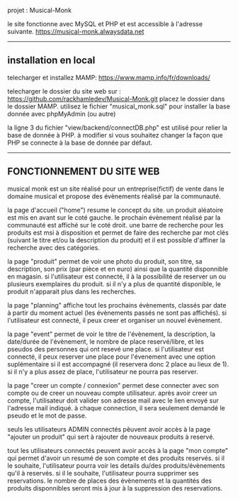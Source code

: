 projet : Musical-Monk

le site fonctionne avec MySQL et PHP et est accessible à l'adresse suivante.
https://musical-monk.alwaysdata.net

-----------------
installation en local
------------------
telecharger et installez MAMP: https://www.mamp.info/fr/downloads/


telecharger le dossier du site web sur : https://github.com/rackhamledev/Musical-Monk.git
placez le dossier dans le dossier MAMP.
utilisez le fichier "musical_monk.sql" pour installer la base donnée avec phpMyAdmin (ou autre)

la ligne 3 du fichier "view/backend/connectDB.php" est utilisé pour relier la base de donnée à PHP. à modifier si vous souhaitez changer la façon que PHP se connecte à la base de donnée par défaut.


----------------
FONCTIONNEMENT DU SITE WEB
----------------

musical monk est un site réalisé pour un entreprise(fictif) de vente dans le domaine musical et propose des évènements réalisé par la communauté.

la page d'accueil ("home") resume le concept du site. un produit aléatoire est mis en avant sur le coté gauche. le prochain évènement réalisé par la communauté est affiché sur le coté droit.
une barre de recherche pour les produits est msi à disposition et permet de faire des recherche par mot clés (suivant le titre et/ou la description du produit) et il est possible d'affiner la recherche avec des catégories.

la page "produit" permet de voir une photo du produit, son titre, sa description, son prix (par pièce et en euro) ainsi que la quantité disponnible en magasin. si l'utilisateur est connecté, il à la possibilité de reserver un ou plusieurs exemplaires du produit. si il n'y a plus de quantité disponible, le produit n'apparait plus dans les recherches.

la page "planning" affiche tout les prochains évènements, classés par date à partir du moment actuel (les évènements passés ne sont pas affichés). si l'utilisateur est connecté, il peux creer et organiser un nouvel évènement.

la page "event" permet de voir le titre de l'évènement, la description, la date/durée de l'évènement, le nombre de place reservé/libre, et les pseudos des personnes qui ont resevé une place. si l'utilisateur est connecté, il peux reserver une place pour l'évenement avec une option suplémentaire si il est accompagné (il reservera donc 2 place au lieux de 1). si il n'y a plus assez de place, l'utilisateur ne pourra pas reserver.

la page "creer un compte / connexion" permet dese connecter avec son compte ou de creer un nouveau compte utilisateur. après avoir creer un compte, l'utilisateur doit valider son adresse mail avec le lien envoyé sur l'adresse mail indiqué. à chaque connection, il sera seulement demandé le pseudo et le mot de passe.

seuls les utilisateurs ADMIN connectés pêuvent avoir accès à la page "ajouter un produit" qui sert à rajouter de nouveaux produits à reservé.

tout les utilisateurs connectés peuvent avoir accès à la page "mon compte" qui permet d'avoir un resumé de son compte et des produits reservés.
si il le souhaite, l'utilisateur pourra voir les details du/des produits/évènements qu'il à reservés.
si il le souhaite, l'utilisateur pourra supprimer ses reservations. le nombre de places des évènements et la quantités des produits disponnibles seront mis à jour à la suppression des reservations.
